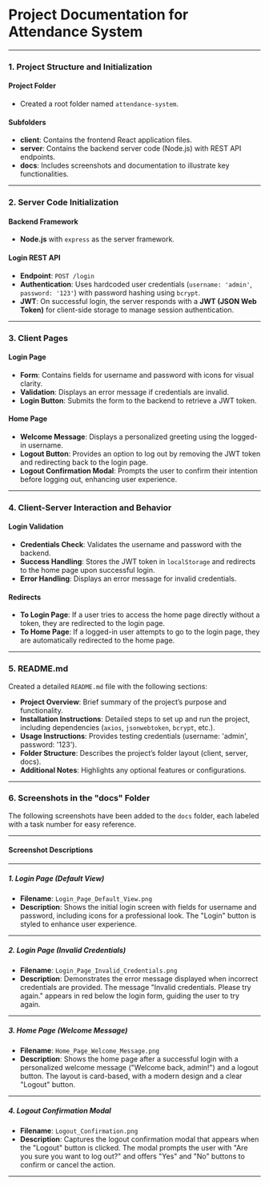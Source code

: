 # Project Documentation for Attendance System

---

### 1. Project Structure and Initialization

#### Project Folder
- Created a root folder named `attendance-system`.

#### Subfolders
- **client**: Contains the frontend React application files.
- **server**: Contains the backend server code (Node.js) with REST API endpoints.
- **docs**: Includes screenshots and documentation to illustrate key functionalities.

---

### 2. Server Code Initialization

#### Backend Framework
- **Node.js** with `express` as the server framework.

#### Login REST API
- **Endpoint**: `POST /login`
- **Authentication**: Uses hardcoded user credentials (`username: 'admin'`, `password: '123'`) with password hashing using `bcrypt`.
- **JWT**: On successful login, the server responds with a **JWT (JSON Web Token)** for client-side storage to manage session authentication.

---

### 3. Client Pages

#### Login Page
- **Form**: Contains fields for username and password with icons for visual clarity.
- **Validation**: Displays an error message if credentials are invalid.
- **Login Button**: Submits the form to the backend to retrieve a JWT token.

#### Home Page
- **Welcome Message**: Displays a personalized greeting using the logged-in username.
- **Logout Button**: Provides an option to log out by removing the JWT token and redirecting back to the login page.
- **Logout Confirmation Modal**: Prompts the user to confirm their intention before logging out, enhancing user experience.

---

### 4. Client-Server Interaction and Behavior

#### Login Validation
- **Credentials Check**: Validates the username and password with the backend.
- **Success Handling**: Stores the JWT token in `localStorage` and redirects to the home page upon successful login.
- **Error Handling**: Displays an error message for invalid credentials.

#### Redirects
- **To Login Page**: If a user tries to access the home page directly without a token, they are redirected to the login page.
- **To Home Page**: If a logged-in user attempts to go to the login page, they are automatically redirected to the home page.

---

### 5. README.md

Created a detailed `README.md` file with the following sections:
- **Project Overview**: Brief summary of the project’s purpose and functionality.
- **Installation Instructions**: Detailed steps to set up and run the project, including dependencies (`axios`, `jsonwebtoken`, `bcrypt`, etc.).
- **Usage Instructions**: Provides testing credentials (username: 'admin', password: '123').
- **Folder Structure**: Describes the project’s folder layout (client, server, docs).
- **Additional Notes**: Highlights any optional features or configurations.

---

### 6. Screenshots in the "docs" Folder

The following screenshots have been added to the `docs` folder, each labeled with a task number for easy reference.

---

#### Screenshot Descriptions

---

##### 1. Login Page (Default View)
- **Filename**: `Login_Page_Default_View.png`
- **Description**: Shows the initial login screen with fields for username and password, including icons for a professional look. The "Login" button is styled to enhance user experience.

---

##### 2. Login Page (Invalid Credentials)
- **Filename**: `Login_Page_Invalid_Credentials.png`
- **Description**: Demonstrates the error message displayed when incorrect credentials are provided. The message "Invalid credentials. Please try again." appears in red below the login form, guiding the user to try again.

---

##### 3. Home Page (Welcome Message)
- **Filename**: `Home_Page_Welcome_Message.png`
- **Description**: Shows the home page after a successful login with a personalized welcome message ("Welcome back, admin!") and a logout button. The layout is card-based, with a modern design and a clear "Logout" button.

---

##### 4. Logout Confirmation Modal
- **Filename**: `Logout_Confirmation.png`
- **Description**: Captures the logout confirmation modal that appears when the "Logout" button is clicked. The modal prompts the user with "Are you sure you want to log out?" and offers "Yes" and "No" buttons to confirm or cancel the action.

---

